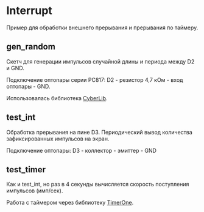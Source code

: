 # Interrupt #

Пример для обработки внешнего прерывания и прерывания по таймеру.

## gen_random ##
Cкетч для генерации импульсов случайной длины и периода между D2 и GND.

Подключение оптопары серии PC817: D2 - резистор 4,7 кОм - вход оптопары - GND.

Использовалась библиотека [CyberLib](http://cyber-place.ru/showthread.php?t=550).

## test_int ##

Обработка прерывания на пине D3. Периодический вывод количества зафиксированных импульсов на экран.

Подключение оптопары: D3 - коллектор - эмиттер - GND

## test_timer ##

Как и test_int, но раз в 4 секунды вычисляется скорость поступления импульсов (имп/сек).

Работа с таймером через библиотеку [TimerOne](https://code.google.com/p/arduino-timerone/).